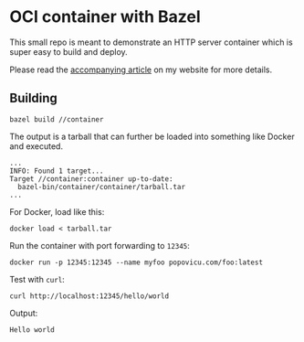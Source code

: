 # OCI container with Bazel

This small repo is meant to demonstrate an HTTP server container which is super easy to build and deploy.

Please read the [accompanying article](http://popovicu.com/posts/containers-bazel-one-command) on my website for more details.

## Building

```
bazel build //container
```

The output is a tarball that can further be loaded into something like Docker and executed.

```
...
INFO: Found 1 target...
Target //container:container up-to-date:
  bazel-bin/container/container/tarball.tar
...
```

For Docker, load like this:

```
docker load < tarball.tar
```

Run the container with port forwarding to `12345`:

```
docker run -p 12345:12345 --name myfoo popovicu.com/foo:latest
```

Test with `curl`:

```
curl http://localhost:12345/hello/world
```

Output:

```
Hello world
```